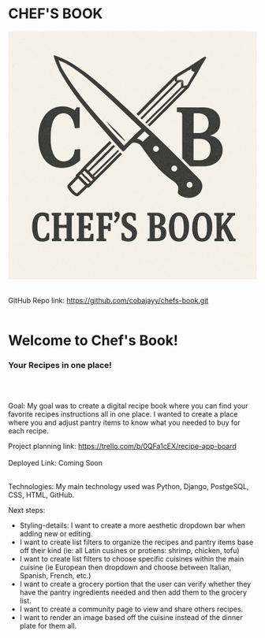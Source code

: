 # CHEF'S BOOK

![Chef's Book Main Logo](/main_app/static/images/chefs-book-main-logo.png)
<br></br>

GitHub Repo link: <link>https://github.com/cobajayy/chefs-book.git</link>
<br></br>

<h1>Welcome to Chef's Book! </h1>

<h3>Your Recipes in one place! </h3>
<br></br>
<p>Goal: My goal was to create a digital recipe book where you can find your favorite recipes instructions all in one place. I wanted to create a place where you and adjust pantry items to know what you needed to buy for each recipe. </p>

Project planning link: <link>https://trello.com/b/0QFa1cEX/recipe-app-board</link>
<br></br>
Deployed Link: Coming Soon
<br></br>
<p>Technologies: My main technology used was Python, Django, PostgeSQL, CSS, HTML, GitHub. 
</p>
<p>Next steps: 
    <ul>
        <li>Styling-details: I want to create a more aesthetic dropdown bar when adding new or editing.
        </li>
        <li>
        I want to create list filters to organize the recipes and pantry items base off their kind (ie: all Latin cusines or protiens: shrimp, chicken, tofu)
        </li>
        <li>
        I want to create list filters to choose specific cuisines within the main cuisine (ie European then dropdown and choose between Italian, Spanish, French, etc.)
        </li>
        <li>
        I want to create a grocery portion that the user can verify whether they have the pantry ingredients needed and then add them to the grocery list. 
        </li>
        <li>
        I want to create a community page to view and share others recipes.
        </li>
        <li>I want to render an image based off the cuisine instead of the dinner plate for them all.
        </li>
    </ul>
</p>